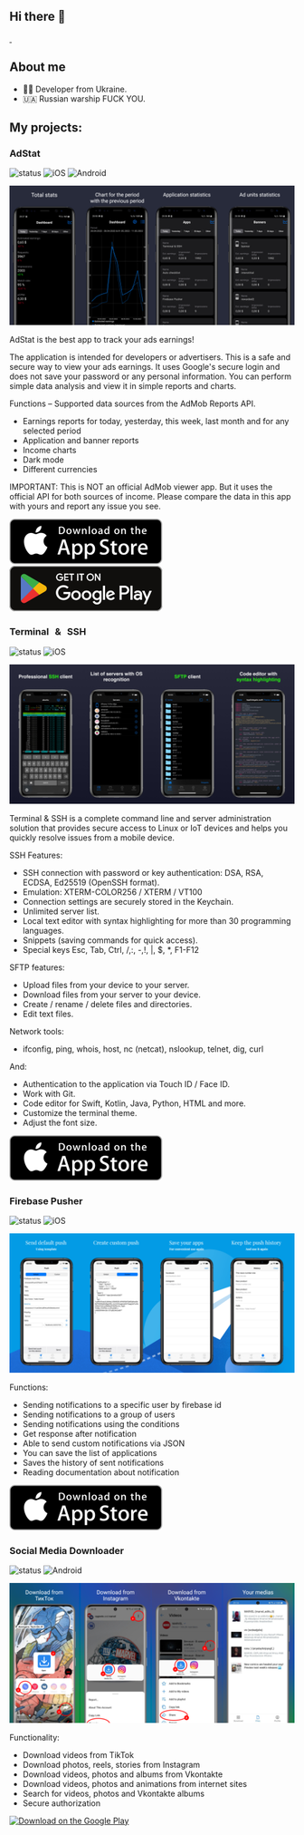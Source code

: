 ## Hi there 👋

<a href="https://github.com/pavel-zlotarenchuk" style="width: 100%">
  <img src="https://github-readme-stats.vercel.app/api?username=pavel-zlotarenchuk&show_icons=true&theme=github_dark" alt="" height="150px"/>
  <img src="https://github-readme-stats.vercel.app/api/top-langs/?username=pavel-zlotarenchuk&layout=compact&theme=github_dark" alt="" height="150px"/>
</a>

## About me
- 👨‍💻 Developer from Ukraine.
- 🇺🇦 Russian warship FUCK YOU.

## My projects:

### AdStat

![status](https://img.shields.io/badge/status-stable-green.svg)
![iOS](https://img.shields.io/badge/iOS-12.0%2B-green.svg)
![Android](https://img.shields.io/badge/Android-6.0%2B-green.svg)

![Banner](assets/adstats_1024x500.png)

AdStat is the best app to track your ads earnings!

The application is intended for developers or advertisers. This is a safe and secure way to view your ads earnings. It
uses Google's secure login and does not save your password or any personal information. You can perform simple data
analysis and view it in simple reports and charts.

Functions – Supported data sources from the AdMob Reports API.

- Earnings reports for today, yesterday, this week, last month and for any selected period
- Application and banner reports
- Income charts
- Dark mode
- Different currencies

IMPORTANT: This is NOT an official AdMob viewer app. But it uses the official API for both sources of income. Please
compare the data in this app with yours and report any issue you see.

[![Download on the App Store](assets/appstorebadge.svg)](https://apps.apple.com/us/app/id1618596902)
[![Download on the Google Play](assets/googleplaybadge.svg)](https://play.google.com/store/apps/details?id=com.mdgroup.adstat)


### Terminal & SSH

![status](https://img.shields.io/badge/status-stable-green.svg)
![iOS](https://img.shields.io/badge/iOS-11.0%2B-green.svg)

![Banner](assets/terminal_1024x500.png)

Terminal & SSH is a complete command line and server administration solution that provides secure access to Linux or IoT devices and helps you quickly resolve issues from a mobile device.

SSH Features:
- SSH connection with password or key authentication: DSA, RSA, ECDSA, Ed25519 (OpenSSH format).
- Emulation: XTERM-COLOR256 / XTERM / VT100
- Connection settings are securely stored in the Keychain.
- Unlimited server list.
- Local text editor with syntax highlighting for more than 30 programming languages.
- Snippets (saving commands for quick access).
- Special keys Esc, Tab, Ctrl, /,:, -,!, |, $, *, F1-F12

SFTP features:
- Upload files from your device to your server.
- Download files from your server to your device.
- Create / rename / delete files and directories.
- Edit text files.

Network tools:
- ifconfig, ping, whois, host, nc (netcat), nslookup, telnet, dig, curl

And:
- Authentication to the application via Touch ID / Face ID.
- Work with Git.
- Code editor for Swift, Kotlin, Java, Python, HTML and more.
- Customize the terminal theme.
- Adjust the font size.

[![Download on the App Store](assets/appstorebadge.svg)](https://apps.apple.com/us/app/id1558156247)


### Firebase Pusher

![status](https://img.shields.io/badge/status-stable-green.svg)
![iOS](https://img.shields.io/badge/iOS-11.0%2B-green.svg)

![Banner](assets/firebase_pusher_1024x500.png)

Functions:
- Sending notifications to a specific user by firebase id
- Sending notifications to a group of users
- Sending notifications using the conditions
- Get response after notification
- Able to send custom notifications via JSON
- You can save the list of applications
- Saves the history of sent notifications
- Reading documentation about notification

[![Download on the App Store](assets/appstorebadge.svg)](https://apps.apple.com/us/app/id1500150434)


### Social Media Downloader

![status](https://img.shields.io/badge/status-stable-green.svg)
![Android](https://img.shields.io/badge/Android-6.0%2B-green.svg)

![Banner](assets/social_1024x500.png)

Functionality:
- Download videos from TikTok
- Download photos, reels, stories from Instagram
- Download videos, photos and albums from Vkontakte
- Download videos, photos and animations from internet sites
- Search for videos, photos and Vkontakte albums
- Secure authorization

[![Download on the Google Play](screenshots/googleplaybadge.svg)](https://play.google.com/store/apps/details?id=com.mdgroup.socialmedia)